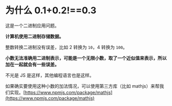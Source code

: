 # 为什么 0.1+0.2!==0.3

这是一个二进制应用问题。

**计算机使用二进制存储数据。**

整数转换二进制没有误差，比如 2 转换为 `10`，4 转换为 `100`。

**小数无法准确用二进制表示，可能是一个无限小数，取了一个近似值来表示，所以加在一起就会有一些误差。**

不光是 JS 是这样，其他编程语言也是这样。

如果确实要使用这种小数的加法情况，可以使用第三方库（比如 mathjs）来帮我们实现。[https://www.npmjs.com/package/mathjs](https://www.npmjs.com/package/mathjs)
